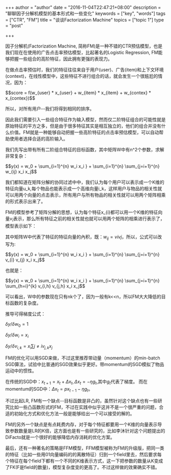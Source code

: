 +++
author = "author"
date = "2016-11-04T22:47:21+08:00"
description = "聊聊因子分解机模型的基本形式和一些变化"
keywords = ["key", "words"]
tags = ["CTR", "FM"]
title = "谈谈Factorization Machine"
topics = ["topic 1"]
type = "post"

+++

因子分解机(Factorization Machine, 简称FM)是一种不错的CTR预估模型，也是我们现在在使用的广告点击率预估模型，比起著名的Logistic Regression, FM能够把握一些组合的高阶特征，因此拥有更强的表现力。

在做点击率预估时，我们的特征往往来自于用户(user)、广告(item)和上下文环境(context)，在线性模型中，这些特征不进行组合的话，就会发生一个很尴尬的情况，因为：

<div>$$score = f(w_{user} * x_{user} + w_{item} * x_{item} + w_{contex} * x_{contex})$$</div>

所以，对所有用户--我们将得到相同的排序。

因此我们需要引入一些组合特征作为输入模型，然而仅二阶特征组合的可能性就是原始特征的平方之多，但是由于很多特征其实是相互独立的，他们的组合并没有什么价值。FM就是一种能够自动把握一些高阶特征的点击率预估模型，可以自动帮助使用者选择合适的高阶输入。

我们先写出带有所有二阶组合特征的目标函数，其中矩阵W中有n^2个参数，求解非常复杂：

$$y(x) = w_0 + \sum_{i=1}^{n} w_i x_i } + \sum_{i=1}^{n} \sum_{j=i+1}^{n} w_{ij} x_i x_j$$

我们都知道在矩阵分解的协同过滤中中，我们认为每个用户可以表示成一个K维的特征向量u_k,每个物品也能表示成一个高维向量i_k，这样用户与物品的相关性就可以用两个向量的点击表示，所有用户与所有物品的相关性就可以用两个矩阵相乘的形式表示出来了。

FM的模型参考了矩阵分解的思想，认为每个特征x_{i}都可以用一个K维的特征向量$v_{i}$表示，那么所有特征之前的相关性就也就可以用两个矩阵的相乘进行表示了，模型表示如下：

其中矩阵W中代表了特征的特征向量的內积，既：$w_{ij}=v{i}v{j}$，所以，公式可以改写为:

$$y(x) = w_0 + \sum_{i=1}^{n} w_i x_i } + \sum_{i=1}^{n} \sum_{j=i+1}^{n} v_{i} v_{j} x_i x_j$$

也就是：

$$y(x) = w_0 + \sum_{i=1}^{n} w_i x_i } + \sum_{i=1}^{n} \sum_{j=i+1}^{n} \sum_{h=i}^{k} v_{i,h} v_{j,h} x_i x_j$$

可以看出，W中的参数现在只有nk个了，因为一般有k<<n，所以FM大大降低的目标函数的复杂度。

推导可得梯度公式：

$δy/δw_{0}=1$

$δy/δw_{i}=x_{i}$

$δy/δv_{i,k}=x_{i}\sum{j \neq i} v_{j,k}x_{j}$

FM的优化可以用SGD来做，不过这里推荐带动量（momentum）的min-batch SGD算法，试验中比普通的SGD效果似乎更好。带momentum的SGD模拟了物品运动中的惯性。

在传统的SGD中：$x_{t+1}=x_{t}+Δx_{t},Δx_{t}=-ŋg_{t}$,其中$g_{t}$代表了梯度。
而在momentum的SGD中：$Δx_{t}=px_{t-1}-ŋg_{t}$。

不过比起LR, FM有一个缺点--目标函数是非凸的，虽然针对这个缺点也有一些研究比如一些凸函数形式的FM，不过在实践中似乎这并不是一个很严重的问题，合适的初始化方式和优化方法一般是能够给出一个可以接受的解的。

FM的另外一个缺点是有点耗费内存，对于每个特征都要用一个K维的向量表示导致参数数量是LR的K倍，这方面也是有一些研究的，比如李沐针对这个问题提出的DiFacto就是一个很好的能够降低内存消耗的优化方案。

最后，还有一种著名的策略是FFM模型，FFM模型被称为FM的升级版，把同一类的特征（比如一些用01向量编码的的离散特征）归到一个field里去，然后要求每个特征在每个field下都有一个不同的K维表示方式，这一下把参数的数量从K变成了FK(F是field的数量)，模型复杂度变的更高了。不过这样做的效果确实不错。
